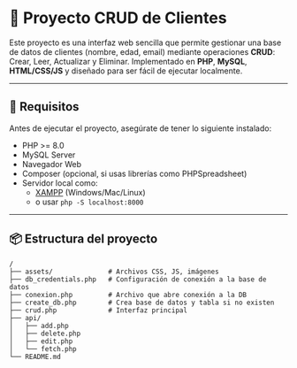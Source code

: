# 🧾 Proyecto CRUD de Clientes

Este proyecto es una interfaz web sencilla que permite gestionar una base de datos de clientes (nombre, edad, email) mediante operaciones **CRUD**: Crear, Leer, Actualizar y Eliminar. Implementado en **PHP**, **MySQL**, **HTML/CSS/JS** y diseñado para ser fácil de ejecutar localmente.

---

## 🚀 Requisitos

Antes de ejecutar el proyecto, asegúrate de tener lo siguiente instalado:

- PHP >= 8.0
- MySQL Server
- Navegador Web
- Composer (opcional, si usas librerías como PHPSpreadsheet)
- Servidor local como:
  - [XAMPP](https://www.apachefriends.org/) (Windows/Mac/Linux)
  - o usar `php -S localhost:8000`

---

## 📦 Estructura del proyecto

```plaintext
/
├── assets/              # Archivos CSS, JS, imágenes
├── db_credentials.php   # Configuración de conexión a la base de datos
├── conexion.php         # Archivo que abre conexión a la DB
├── create_db.php        # Crea base de datos y tabla si no existen
├── crud.php             # Interfaz principal
├── api/
│   ├── add.php
│   ├── delete.php
│   ├── edit.php
│   └── fetch.php
└── README.md
